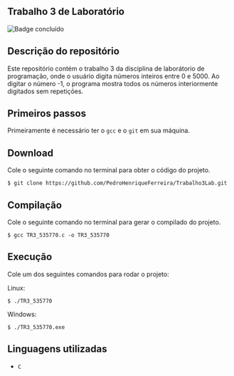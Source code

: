 ## Trabalho 3 de Laboratório
![Badge concluído](http://img.shields.io/static/v1?label=STATUS&message=CONCLUÍDO&color=GREEN&style=for-the-badge)

## Descrição do repositório
Este repositório contém o trabalho 3 da disciplina de laborátorio de programação, onde o usuário digita números inteiros entre 0 e 5000. Ao digitar o número -1, o programa mostra todos os números interiormente digitados sem repetições.

## Primeiros passos
Primeiramente é necessário ter o `gcc` e o `git` em sua máquina.

## Download
Cole o seguinte comando no terminal para obter o código do projeto.
```
$ git clone https://github.com/PedroHenriqueFerreira/Trabalho3Lab.git 
```

## Compilação
Cole o seguinte comando no terminal para gerar o compilado do projeto.
```
$ gcc TR3_535770.c -o TR3_535770
```

## Execução
Cole um dos seguintes comandos para rodar o projeto:

Linux:
```
$ ./TR3_535770
```

Windows:
```
$ ./TR3_535770.exe
```

## Linguagens utilizadas
- `C`
